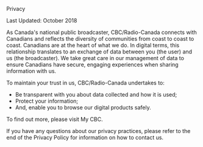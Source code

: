 Privacy

Last Updated: October 2018

As Canada's national public broadcaster, CBC/Radio-Canada connects with Canadians and reflects the diversity of communities from coast to coast to coast. Canadians are at the heart of what we do. In digital terms, this relationship translates to an exchange of data between you (the user) and us (the broadcaster). We take great care in our management of data to ensure Canadians have secure, engaging experiences when sharing information with us.

To maintain your trust in us, CBC/Radio-Canada undertakes to:

*   Be transparent with you about data collected and how it is used;
*   Protect your information;
*   And, enable you to browse our digital products safely.

To find out more, please visit My CBC.

If you have any questions about our privacy practices, please refer to the end of the Privacy Policy for information on how to contact us.